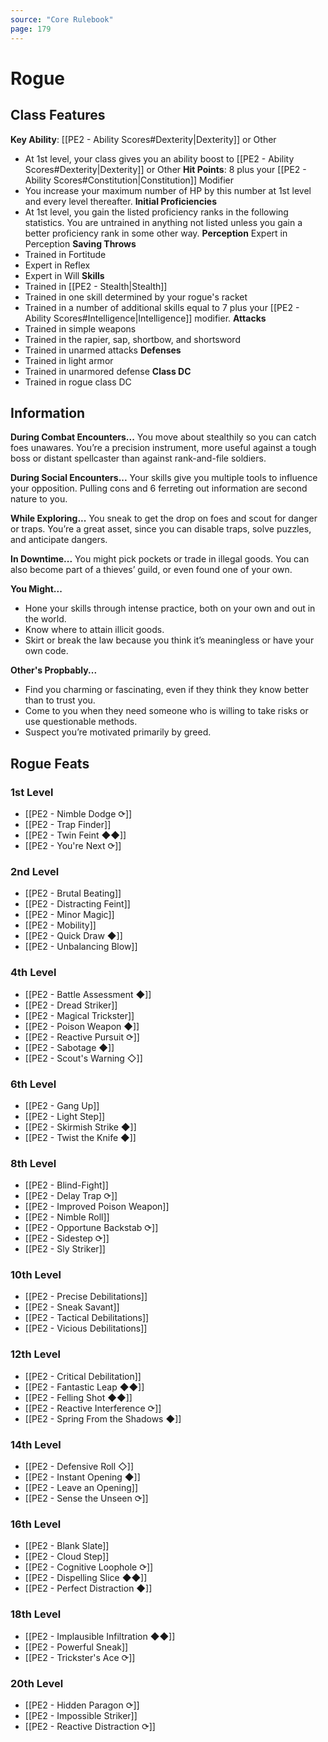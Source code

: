 ```yaml
---
source: "Core Rulebook"
page: 179
---
```

# Rogue
## Class Features
**Key Ability**: [[PE2 - Ability Scores#Dexterity|Dexterity]] or Other
- At 1st level, your class gives you an ability boost to [[PE2 - Ability Scores#Dexterity|Dexterity]] or Other
**Hit Points**: 8 plus your [[PE2 - Ability Scores#Constitution|Constitution]] Modifier
- You increase your maximum number of HP by this number at 1st level and every level thereafter.
**Initial Proficiencies**
- At 1st level, you gain the listed proficiency ranks in the following statistics. You are untrained in anything not listed unless you gain a better proficiency rank in some other way.
**Perception** Expert in Perception
**Saving Throws**
- Trained in Fortitude
- Expert in Reflex
- Expert in Will
**Skills**
- Trained in [[PE2 - Stealth|Stealth]]
- Trained in one skill determined by your rogue's racket
- Trained in a number of additional skills equal to 7 plus your [[PE2 - Ability Scores#Intelligence|Intelligence]] modifier.
**Attacks**
- Trained in simple weapons
- Trained in the rapier, sap, shortbow, and shortsword
- Trained in unarmed attacks
**Defenses**
- Trained in light armor
- Trained in unarmored defense
**Class DC**
- Trained in rogue class DC

## Information
**During Combat Encounters...**
You move about stealthily so you can catch foes unawares. You’re a precision instrument, more useful against a tough boss or distant spellcaster than against rank-and-file soldiers.

**During Social Encounters...**
Your skills give you multiple tools to influence your opposition. Pulling cons and 6 ferreting out information are second nature to you.

**While Exploring...**
You sneak to get the drop on foes and scout for danger or traps. You’re a great asset, since you can disable traps, solve puzzles, and anticipate dangers.

**In Downtime...**
You might pick pockets or trade in illegal goods. You can also become part of a thieves’ guild, or even found one of your own.

**You Might...**
- Hone your skills through intense practice, both on your own and out in the world.
- Know where to attain illicit goods.
- Skirt or break the law because you think it’s meaningless or have your own code.

**Other's Propbably...**
- Find you charming or fascinating, even if they think they know better than to trust you.
- Come to you when they need someone who is willing to take risks or use questionable methods.
- Suspect you’re motivated primarily by greed.

## Rogue Feats
### 1st Level
- [[PE2 - Nimble Dodge ⟳]]
- [[PE2 - Trap Finder]]
- [[PE2 - Twin Feint ◆◆]]
- [[PE2 - You're Next ⟳]]

### 2nd Level
- [[PE2 - Brutal Beating]]
- [[PE2 - Distracting Feint]]
- [[PE2 - Minor Magic]]
- [[PE2 - Mobility]]
- [[PE2 - Quick Draw ◆]]
- [[PE2 - Unbalancing Blow]]

### 4th Level
- [[PE2 - Battle Assessment ◆]]
- [[PE2 - Dread Striker]]
- [[PE2 - Magical Trickster]]
- [[PE2 - Poison Weapon ◆]]
- [[PE2 - Reactive Pursuit ⟳]]
- [[PE2 - Sabotage ◆]]
- [[PE2 - Scout's Warning ◇]]

### 6th Level
- [[PE2 - Gang Up]]
- [[PE2 - Light Step]]
- [[PE2 - Skirmish Strike ◆]]
- [[PE2 - Twist the Knife ◆]]

### 8th Level
- [[PE2 - Blind-Fight]]
- [[PE2 - Delay Trap ⟳]]
- [[PE2 - Improved Poison Weapon]]
- [[PE2 - Nimble Roll]]
- [[PE2 - Opportune Backstab ⟳]]
- [[PE2 - Sidestep ⟳]]
- [[PE2 - Sly Striker]]

### 10th Level
- [[PE2 - Precise Debilitations]]
- [[PE2 - Sneak Savant]]
- [[PE2 - Tactical Debilitations]]
- [[PE2 - Vicious Debilitations]]

### 12th Level
- [[PE2 - Critical Debilitation]]
- [[PE2 - Fantastic Leap ◆◆]]
- [[PE2 - Felling Shot ◆◆]]
- [[PE2 - Reactive Interference ⟳]]
- [[PE2 - Spring From the Shadows ◆]]

### 14th Level
- [[PE2 - Defensive Roll ◇]]
- [[PE2 - Instant Opening ◆]]
- [[PE2 - Leave an Opening]]
- [[PE2 - Sense the Unseen ⟳]]

### 16th Level
- [[PE2 - Blank Slate]]
- [[PE2 - Cloud Step]]
- [[PE2 - Cognitive Loophole ⟳]]
- [[PE2 - Dispelling Slice ◆◆]]
- [[PE2 - Perfect Distraction ◆]]

### 18th Level
- [[PE2 - Implausible Infiltration ◆◆]]
- [[PE2 - Powerful Sneak]]
- [[PE2 - Trickster's Ace ⟳]]

### 20th Level
- [[PE2 - Hidden Paragon ⟳]]
- [[PE2 - Impossible Striker]]
- [[PE2 - Reactive Distraction ⟳]]